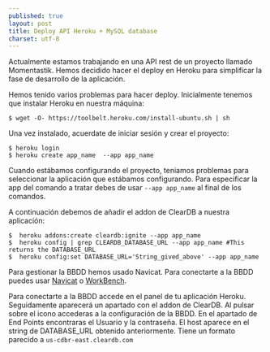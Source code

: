 ```yaml
---
published: true
layout: post
title: Deploy API Heroku + MySQL database
charset: utf-8
---
```

Actualmente estamos trabajando en una API rest de un proyecto llamado Momentastik. 
Hemos decidido hacer el deploy en Heroku para simplificar la fase de desarrollo de la aplicación.

Hemos tenido varios problemas para hacer deploy. 
Inicialmente tenemos que instalar Heroku en nuestra máquina:

```
$ wget -O- https://toolbelt.heroku.com/install-ubuntu.sh | sh
```

Una vez instalado, acuerdate de iniciar sesión y crear el proyecto:

```
$ heroku login
$ heroku create app_name  --app app_name
```

Cuando estábamos configurando el proyecto, teniamos problemas para seleccionar la aplicación que estábamos configurando. Para especificar la app del comando a tratar debes de usar  `--app app_name`  al final de los comandos.

A continuación debemos de añadir el addon de ClearDB a nuestra aplicación:

```
$  heroku addons:create cleardb:ignite --app app_name
$  heroku config | grep CLEARDB_DATABASE_URL --app app_name #This returns the DATABASE_URL
$  heroku config:set DATABASE_URL='String_gived_above' --app app_name 
```
Para gestionar la BBDD hemos usado Navicat. Para conectarte a la BBDD puedes usar [Navicat](https://www.navicat.com/es/download/navicat-premium?gclid=Cj0KEQjw_eu8BRDC-YLHusmTmMEBEiQArW6c-BELGZtVNx0pcj82LdARqaqhmliH7iHJCdugGHrU0lUaAiCx8P8HAQ) o [WorkBench](https://www.mysql.com/products/workbench/).

Para conectarte a la BBDD accede en el panel de tu aplicación Heroku. Seguidamente aparecerá un apartado con el addon de ClearDB. Al pulsar sobre el icono accederas a la configuración de la BBDD. En el apartado de End Points encontraras el Usuario y la contraseña. El host aparece en el string de DATABASE_URL obtenido anteriormente. Tiene un formato parecido a `us-cdbr-east.cleardb.com`





